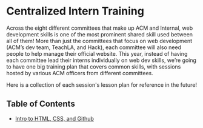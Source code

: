 # Centralized Intern Training

 Across the eight different committees that make up ACM and Internal, web development skills is one of the most prominent shared skill used between all of them! More than just the committees that focus on web development (ACM’s dev team, TeachLA, and Hack), each committee will also need people to help manage their official website.
This year, instead of having each committee lead their interns individually on web dev skills, we’re going to have one big training plan that covers common skills, with sessions hosted by various ACM officers from different committees.

Here is a collection of each session's lesson plan for reference in the future!

## Table of Contents

- [Intro to HTML, CSS, and Github](https://github.com/uclaacm/centralized-intern-training/tree/main/01_html_css_github)
